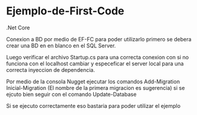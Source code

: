 # Ejemplo-de-First-Code

.Net Core

Conexion a BD por medio de EF-FC
para poder utilizarlo primero se debera crear una BD en en blanco en el SQL Server.

Luego verificar el archivo Startup.cs para una correcta conexion con si no funciona con el localhost
cambiar y especeficar el server local
para una correcta inyeccion de dependencia.

Por medio de la consola Nugget 
ejecutar los comandos 
Add-Migration Inicial-Migration (El nombre de la primera migracion es sugerencia)
si se ejcuto bien seguir con el comando
Update-Database

Si se ejecuto correctamente eso bastaria para poder utilizar el ejemplo




